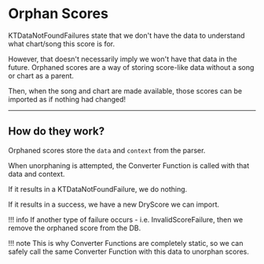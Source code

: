 # Orphan Scores

KTDataNotFoundFailures state that we don't have the data
to understand what chart/song this score is for.

However, that doesn't necessarily imply we won't have that
data in the future. Orphaned scores are a way of storing
score-like data without a song or chart as a parent.

Then, when the song and chart are made available, those
scores can be imported as if nothing had changed!

*****

## How do they work?

Orphaned scores store the `data` and `context` from the parser.

When unorphaning is attempted, the Converter Function is
called with that data and context.

If it results in a KTDataNotFoundFailure, we do nothing.

If it results in a success, we have a new DryScore we can import.

!!! info
	If another type of failure occurs - i.e. InvalidScoreFailure,
	then we remove the orphaned score from the DB.

!!! note
	This is why Converter Functions are completely
	static, so we can safely call the same Converter
	Function with this data to unorphan scores.